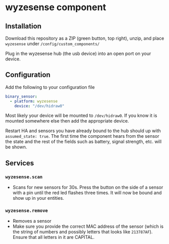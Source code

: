 # wyzesense component

## Installation
Download this repository as a ZIP (green button, top right), unzip, and place `wyzesense` under `/config/custom_components/`

Plug in the wyzesense hub (the usb device) into an open port on your device.

## Configuration
Add the following to your configuration file

```yaml
binary_sensor:
  - platform: wyzesense
    device: "/dev/hidraw0"
```
Most likely your device will be mounted to `/dev/hidraw0`. If you know it is mounted somewhere else then add the appropriate device.

Restart HA and sensors you have already bound to the hub should up with `assumed_state: true`. The first time the component hears from the sensor the state and the rest of the fields such as battery, signal strength, etc. will be shown.

## Services
### `wyzesense.scan`
* Scans for new sensors for 30s. Press the button on the side of a sensor with a pin until the red led flashes three times. It will now be bound and show up in your entities.

### `wyzesense.remove`
* Removes a sensor
* Make sure you provide the correct MAC address of the sensor (which is the string of numbers and possibly letters that looks like `213787AF`). Ensure that all letters in it are CAPITAL.
